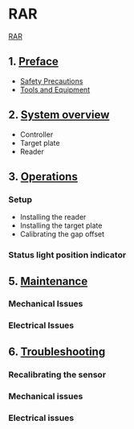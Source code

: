 # RAR

[RAR](assets/Board1.jpg)

## 1. [Preface](rar_preface.md)
* [Safety Precautions](rar_preface.md#safety_precautions)
* [Tools and Equipment](rar_preface.md#tools_and_equipment)

## 2. [System overview](rar_overview.md)
* Controller
* Target plate
* Reader

## 3. [Operations](rar_operations.md)
### Setup
* Installing the reader
* Installing the target plate
* Calibrating the gap offset

### Status light position indicator

## 5. [Maintenance](rar_maintenance.md)
### Mechanical Issues
### Electrical Issues

## 6. [Troubleshooting](rar_troubleshooting.md)
### Recalibrating the sensor
### Mechanical issues
### Electrical issues

